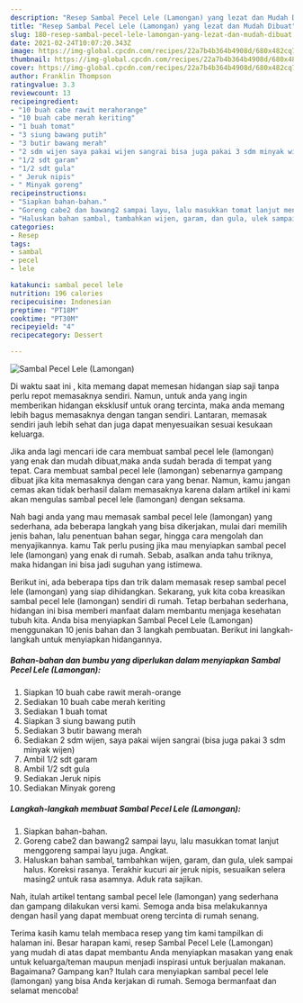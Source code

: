 ```yaml
---
description: "Resep Sambal Pecel Lele (Lamongan) yang lezat dan Mudah Dibuat"
title: "Resep Sambal Pecel Lele (Lamongan) yang lezat dan Mudah Dibuat"
slug: 180-resep-sambal-pecel-lele-lamongan-yang-lezat-dan-mudah-dibuat
date: 2021-02-24T10:07:20.343Z
image: https://img-global.cpcdn.com/recipes/22a7b4b364b4908d/680x482cq70/sambal-pecel-lele-lamongan-foto-resep-utama.jpg
thumbnail: https://img-global.cpcdn.com/recipes/22a7b4b364b4908d/680x482cq70/sambal-pecel-lele-lamongan-foto-resep-utama.jpg
cover: https://img-global.cpcdn.com/recipes/22a7b4b364b4908d/680x482cq70/sambal-pecel-lele-lamongan-foto-resep-utama.jpg
author: Franklin Thompson
ratingvalue: 3.3
reviewcount: 13
recipeingredient:
- "10 buah cabe rawit merahorange"
- "10 buah cabe merah keriting"
- "1 buah tomat"
- "3 siung bawang putih"
- "3 butir bawang merah"
- "2 sdm wijen saya pakai wijen sangrai bisa juga pakai 3 sdm minyak wijen"
- "1/2 sdt garam"
- "1/2 sdt gula"
- " Jeruk nipis"
- " Minyak goreng"
recipeinstructions:
- "Siapkan bahan-bahan."
- "Goreng cabe2 dan bawang2 sampai layu, lalu masukkan tomat lanjut menggoreng sampai layu juga. Angkat."
- "Haluskan bahan sambal, tambahkan wijen, garam, dan gula, ulek sampai halus. Koreksi rasanya. Terakhir kucuri air jeruk nipis, sesuaikan selera masing2 untuk rasa asamnya. Aduk rata sajikan."
categories:
- Resep
tags:
- sambal
- pecel
- lele

katakunci: sambal pecel lele 
nutrition: 196 calories
recipecuisine: Indonesian
preptime: "PT18M"
cooktime: "PT30M"
recipeyield: "4"
recipecategory: Dessert

---
```



![Sambal Pecel Lele (Lamongan)](https://img-global.cpcdn.com/recipes/22a7b4b364b4908d/680x482cq70/sambal-pecel-lele-lamongan-foto-resep-utama.jpg)

Di waktu  saat ini , kita memang dapat memesan hidangan siap saji tanpa perlu repot memasaknya sendiri. Namun, untuk anda yang ingin memberikan hidangan eksklusif untuk orang tercinta, maka anda memang lebih bagus memasaknya dengan tangan sendiri. Lantaran, memasak sendiri jauh lebih sehat dan juga dapat menyesuaikan sesuai kesukaan keluarga.

Jika anda lagi mencari ide cara membuat sambal pecel lele (lamongan) yang enak dan mudah dibuat,maka anda sudah berada di tempat yang tepat. Cara membuat sambal pecel lele (lamongan)  sebenarnya gampang dibuat jika kita memasaknya dengan cara yang benar. Namun, kamu jangan cemas akan tidak berhasil dalam memasaknya 
karena dalam artikel ini kami akan mengulas sambal pecel lele (lamongan) dengan seksama.  



Nah bagi anda yang mau memasak sambal pecel lele (lamongan) yang sederhana, ada beberapa langkah yang bisa dikerjakan, mulai dari memilih jenis bahan, lalu penentuan bahan segar, hingga cara mengolah dan menyajikannya. kamu Tak perlu pusing jika mau menyiapkan sambal pecel lele (lamongan) yang enak di rumah. Sebab, asalkan anda  tahu triknya, maka hidangan ini bisa jadi suguhan yang istimewa.

Berikut ini, ada beberapa tips dan trik dalam memasak resep sambal pecel lele (lamongan) yang siap dihidangkan. Sekarang, yuk kita coba kreasikan sambal pecel lele (lamongan) sendiri di rumah. Tetap berbahan sederhana, hidangan ini bisa memberi manfaat dalam membantu menjaga kesehatan tubuh kita. Anda bisa menyiapkan Sambal Pecel Lele (Lamongan) menggunakan 10 jenis bahan dan 3 langkah pembuatan. Berikut ini langkah-langkah untuk menyiapkan hidangannya.

<!--inarticleads1-->

##### Bahan-bahan dan bumbu yang diperlukan dalam menyiapkan Sambal Pecel Lele (Lamongan):

1. Siapkan 10 buah cabe rawit merah-orange
1. Sediakan 10 buah cabe merah keriting
1. Sediakan 1 buah tomat
1. Siapkan 3 siung bawang putih
1. Sediakan 3 butir bawang merah
1. Sediakan 2 sdm wijen, saya pakai wijen sangrai (bisa juga pakai 3 sdm minyak wijen)
1. Ambil 1/2 sdt garam
1. Ambil 1/2 sdt gula
1. Sediakan  Jeruk nipis
1. Sediakan  Minyak goreng




<!--inarticleads2-->

##### Langkah-langkah membuat Sambal Pecel Lele (Lamongan):

1. Siapkan bahan-bahan.
1. Goreng cabe2 dan bawang2 sampai layu, lalu masukkan tomat lanjut menggoreng sampai layu juga. Angkat.
1. Haluskan bahan sambal, tambahkan wijen, garam, dan gula, ulek sampai halus. Koreksi rasanya. Terakhir kucuri air jeruk nipis, sesuaikan selera masing2 untuk rasa asamnya. Aduk rata sajikan.




Nah, itulah artikel tentang  sambal pecel lele (lamongan)  yang sederhana dan gampang dilakukan versi kami. Semoga anda bisa melakukannya dengan hasil yang dapat membuat oreng tercinta di rumah senang. 

Terima kasih kamu telah membaca resep yang tim kami tampilkan di halaman ini. Besar harapan kami, resep  Sambal Pecel Lele (Lamongan) yang mudah di atas dapat membantu Anda menyiapkan masakan yang enak untuk keluarga/teman maupun menjadi inspirasi untuk berjualan makanan. Bagaimana? Gampang kan? Itulah cara menyiapkan sambal pecel lele (lamongan) yang bisa Anda kerjakan di rumah. Semoga bermanfaat dan selamat mencoba!

